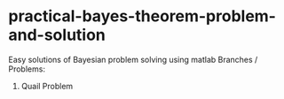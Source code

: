 practical-bayes-theorem-problem-and-solution
============================================

Easy solutions of Bayesian problem solving using matlab
Branches / Problems:
1. Quail Problem
